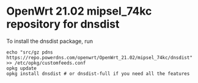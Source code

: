 OpenWrt 21.02 mipsel_74kc repository for dnsdist
========

To install the dnsdist package, run

```
echo "src/gz pdns https://repo.powerdns.com/openwrt/OpenWrt_21.02/mipsel_74kc/dnsdist" >> /etc/opkg/customfeeds.conf
opkg update
opkg install dnsdist # or dnsdist-full if you need all the features
```
